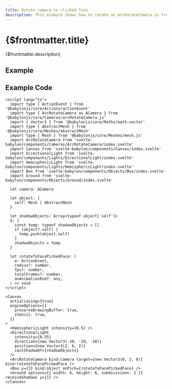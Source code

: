 ```yaml
---
title: Rotate camera to clicked face
description: This example shows how to rotate an ArcRotateCamera in front of a Box' clicked face.
---
```


<script>
  import RotateCameraToClickedFaceStory from '$examples/RotateCameraToClickedFace.story.svelte'
  import ExampleWrapper from '$routes/docs/_components/ExampleWrapper.svelte'
</script>

# {$frontmatter.title}

{$frontmatter.description}

## Example

<ExampleWrapper>
  <RotateCameraToClickedFaceStory />
</ExampleWrapper>

## Example Code

```svelte
<script lang="ts">
  import type { ActionEvent } from '@babylonjs/core/Actions/actionEvent'
  import type { ArcRotateCamera as ACamera } from '@babylonjs/core/Cameras/arcRotateCamera.js'
  import { Vector3 } from '@babylonjs/core/Maths/math.vector'
  import type { AbstractMesh } from '@babylonjs/core/Meshes/abstractMesh'
  import type { Mesh } from '@babylonjs/core/Meshes/mesh.js'
  import ArcRotateCamera from 'svelte-babylon/components/Cameras/ArcRotateCamera/index.svelte'
  import Canvas from 'svelte-babylon/components/Canvas/index.svelte'
  import DirectionalLight from 'svelte-babylon/components/Lights/DirectionalLight/index.svelte'
  import HemisphericLight from 'svelte-babylon/components/Lights/HemisphericLight/index.svelte'
  import Box from 'svelte-babylon/components/Objects/Box/index.svelte'
  import Ground from 'svelte-babylon/components/Objects/Ground/index.svelte'

  let camera: ACamera

  let object: {
    self: Mesh | AbstractMesh
  }

  let shadowObjects: Array<typeof object['self']>
  $: {
    const temp: typeof shadowObjects = []
    if (object?.self) {
      temp.push(object.self)
    }
    shadowObjects = temp
  }

  let rotateToFacePickedFace: (
    e: ActionEvent,
    radius?: number,
    fps?: number,
    totalFrames?: number,
    onAnimationEnd?: any,
  ) => void
</script>

<Canvas
  antialiasing={true}
  engineOptions={{
    preserveDrawingBuffer: true,
    stencil: true,
  }}
>
  <HemisphericLight intensity={0.5} />
  <DirectionalLight
    intensity={0.25}
    direction={new Vector3(-10, -20, -10)}
    position={new Vector3(2, 6, 2)}
    castShadowOf={shadowObjects}
  />
  <ArcRotateCamera bind:camera target={new Vector3(0, 3, 0)} bind:rotateToFacePickedFace />
  <Box y={3} bind:object onPick={rotateToFacePickedFace} />
  <Ground options={{ width: 6, height: 6, subdivisions: 2 }} receiveShadows y={1} />
</Canvas>
```
